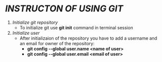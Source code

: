 # *INSTRUCTON OF USING GIT*
1. *Initialize git repository*
	* To initialize git use **git init** command in terminal session
1. *Initialize user*
	* After initializaion of the repository you have to add a username and an email for owner of the repository:
		* **git config --global user.name \<name of user\>**
		* **git config --global user.email \<email of user\>**
